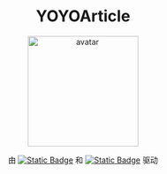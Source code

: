<h1 align="center">YOYOArticle</h1>
<p align="center">
  <img src="https://cdn.jsdelivr.net/gh/YOYOYOAKE/image-hosting//avatar-round.png" width="200px" alt="avatar">
</p>
<p align="center">
  由 <a href="https://vuepress.vuejs.org/"><img alt="Static Badge" src="https://img.shields.io/badge/VuePress-2.0.0--rc.18-3eaf7c"></a>
  和 <a href="https://theme-plume.vuejs.press/"><img alt="Static Badge" src="https://img.shields.io/badge/vuepress--theme--plume-1.0.0--rc.119-5086a1"></a>
  驱动
</p>